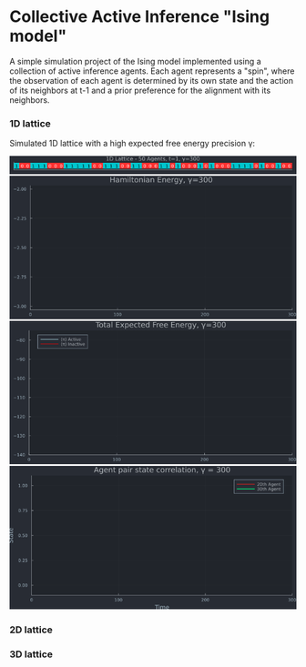 # Collective Active Inference "Ising model"
A simple simulation project of the Ising model implemented using a collection of active inference agents. Each agent represents a "spin", where the observation of each agent is determined by its own state and the action of its neighbors at t-1 and a prior preference for the alignment with its neighbors.

### 1D lattice
Simulated 1D lattice with a high expected free energy precision γ:

![Ising 1D Simulation](animations/ising1d_300.gif)
![Hamiltonian Energy](animations/hamiltonian_energy_300.gif)
![Total EFE](animations/total_efe_300.gif)
![Agent Pair Correlation](animations/agent_pair_correlation_300.gif)

### 2D lattice 
### 3D lattice 
